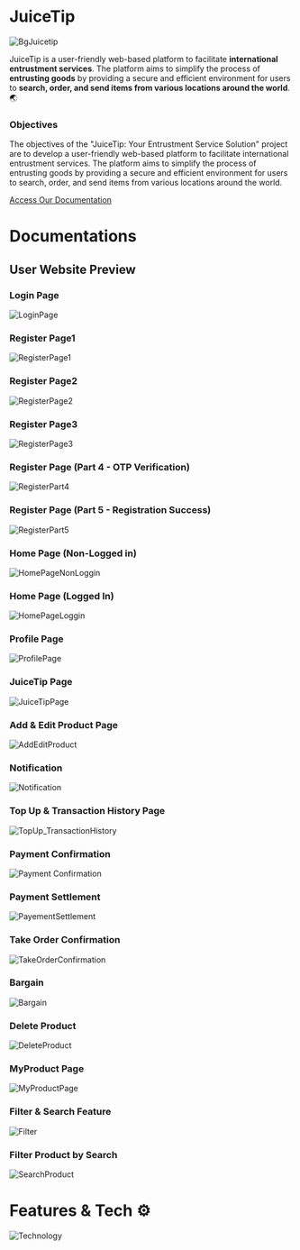 # JuiceTip

![BgJuicetip](https://github.com/stevenaruu/JuiceTip-FE/assets/102864512/f661134a-7ae1-4b63-9020-7bfe0fba06c3)

JuiceTip is a user-friendly web-based platform to facilitate **international entrustment services**. The platform aims to simplify the process of **entrusting goods** by providing a secure and efficient environment for users to **search, order, and send items from various locations around the world**. 🌏

### Objectives
The objectives of the "JuiceTip: Your Entrustment Service Solution" project are to develop a user-friendly web-based platform to facilitate international entrustment services. The platform aims to simplify the process of entrusting goods by providing a secure and efficient environment for users to search, order, and send items from various locations around the world. 

<a href="https://steady-tire-616.notion.site/JuiceTip-b1f4cafbab674b6cad294d3e6702ea87?pvs=4">Access Our Documentation</a>

# Documentations
## User Website Preview
### Login Page
![LoginPage](https://github.com/stevenaruu/JuiceTip-API/assets/102864512/579d7acc-2ae6-4d0e-ad5e-cbc13fc209a0)
### Register Page1
![RegisterPage1](https://github.com/stevenaruu/JuiceTip-API/assets/102864512/be15ffe9-012f-4bf0-a0d5-dcd710c39478)
### Register Page2
![RegisterPage2](https://github.com/stevenaruu/JuiceTip-API/assets/102864512/310730ac-6a10-493d-afa7-83402c95a312)
### Register Page3
![RegisterPage3](https://github.com/stevenaruu/JuiceTip-API/assets/102864512/a0cf636c-2c43-4f07-b327-dc305c889222)
### Register Page (Part 4 - OTP Verification)
![RegisterPart4](https://github.com/stevenaruu/JuiceTip-API/assets/102864512/e37caa34-14c3-469f-897b-2ac8ed3984db)
### Register Page (Part 5 - Registration Success)
![RegisterPart5](https://github.com/stevenaruu/JuiceTip-API/assets/102864512/593c56f8-50f6-427f-8b4a-f0be4bacc491)
### Home Page (Non-Logged in)
![HomePageNonLoggin](https://github.com/stevenaruu/JuiceTip-API/assets/102864512/31288d6e-9242-4448-bed1-aadefcf40a9b)
### Home Page (Logged In)
![HomePageLoggin](https://github.com/stevenaruu/JuiceTip-API/assets/102864512/acc5ede3-7898-498d-b66e-9a6e3c2d4c89)
### Profile Page
![ProfilePage](https://github.com/stevenaruu/JuiceTip-API/assets/102864512/e8705d02-03f0-45c2-b336-2ccdab49ce76)
### JuiceTip Page
![JuiceTipPage](https://github.com/stevenaruu/JuiceTip-API/assets/102864512/9e364a05-9796-4da7-88c9-b566db789034)
### Add & Edit Product Page
![AddEditProduct](https://github.com/stevenaruu/JuiceTip-API/assets/102864512/05c147e5-6a97-45f0-b791-75f583bdae9b)
### Notification
![Notification](https://github.com/stevenaruu/JuiceTip-API/assets/102864512/66f24cb2-3a60-46a3-9d6c-cb615119fc01)
### Top Up & Transaction History Page
![TopUp_TransactionHistory](https://github.com/stevenaruu/JuiceTip-API/assets/102864512/ae925880-12bf-4f37-ac0d-9f5b7cc7876f)
### Payment Confirmation 
![Payment Confirmation](https://github.com/stevenaruu/JuiceTip-API/assets/102864512/631d5c79-726e-41f6-8eef-829efe3aef6b)
### Payment Settlement 
![PayementSettlement](https://github.com/stevenaruu/JuiceTip-API/assets/102864512/43cc51df-c3c6-47eb-984a-ae1de6f5f2ee)
### Take Order Confirmation 
![TakeOrderConfirmation](https://github.com/stevenaruu/JuiceTip-API/assets/102864512/3e8bbedd-f0b9-4b8c-b132-a74f6f73b368)
### Bargain 
![Bargain](https://github.com/stevenaruu/JuiceTip-API/assets/102864512/005a27d6-3252-40c5-9646-fb276f47e356)
### Delete Product 
![DeleteProduct](https://github.com/stevenaruu/JuiceTip-API/assets/102864512/53412941-c9cc-4409-9e28-2fd03445e903)
### MyProduct Page
![MyProductPage](https://github.com/stevenaruu/JuiceTip-API/assets/102864512/4522325d-45af-41b8-a16d-595f8db51eb0)
### Filter & Search Feature
![Filter](https://github.com/stevenaruu/JuiceTip-API/assets/102864512/b23c451f-e09e-4ec0-ace7-235390abc2c3)
### Filter Product by Search
![SearchProduct](https://github.com/stevenaruu/JuiceTip-API/assets/102864512/8b3f82db-ae53-4f76-9cfc-f1321e8a8869)

# Features & Tech ⚙️
![Technology](https://github.com/stevenaruu/JuiceTip-API/assets/102864512/b90c25f6-ce25-4e81-8acb-c5d28190e3e2)
